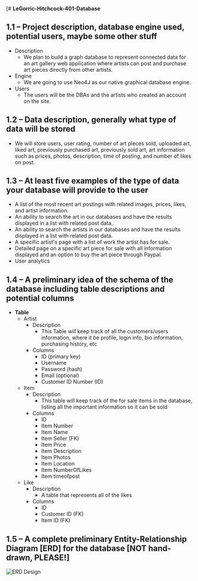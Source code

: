 [# __LeGorric-Hitchcock-401-Database__

## 1.1 – Project description, database engine used, potential users, maybe some other stuff
* Description
    * We plan to build a graph database to represent connected data for an art gallery web application where artists can post and purchase art pieces directly from other artists.
* Engine
    * We are going to use Neo4J as our native graphical database engine.
* Users
    * The users will be the DBAs and the artists who created an account on the site.

## 1.2 – Data description, generally what type of data will be stored
* We will store users, user rating, number of art pieces sold, uploaded art, liked art, previously purchased art, previously sold art, art information such as prices, photos, description, time of posting, and number of likes on post.

## 1.3 – At least five examples of the type of data your database will provide to the user
* A list of the most recent art postings with related images, prices, likes, and artist information.
* An ability to search the art in our databases and have the results displayed in a list with related post data.
* An ability to search the artists in our databases and have the results displayed in a list with related post data.  
* A specific artist's page with a list of work the artist has for sale.
* Detailed page on a specific art piece for sale with all information displayed and an option to buy the art piece through Paypal.
* User analytics

## 1.4 – A preliminary idea of the schema of the database including table descriptions and potential columns
* __Table__
    * Artist
        * Description
            * This Table will keep track of all the customers/users information, where it be profile, login info, bio information, purchasing history, etc
        * Columns
            * ID (primary key)
            * Username
            * Password (hash)
            * Email (optional)
            * Customer ID Number (ID)
    * Item
        * Description
            * This table will keep track of the for sale items in the database, listing all the important information so it can be sold
        * Columns
            * ID
            * Item Number
            * Item Name
            * Item Seller (FK)
            * Item Price
            * Item Description
            * Item Photos
            * Item Location
            * Item NumberOfLikes
            * Item timeofpost
    * Like
        * Description
            * A table that represents all of the likes
        * Columns
            * ID
            * Customer ID (FK)
            * Item ID (FK)

## 1.5 – A complete preliminary Entity-Relationship Diagram [ERD] for the database [NOT hand-drawn, PLEASE!]

![ERD Design](Images/ERD-Diagram.jpeg)
